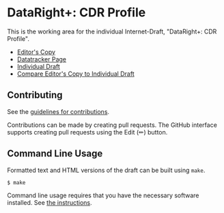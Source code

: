 # DataRight+: CDR Profile

This is the working area for the individual Internet-Draft, "DataRight+: CDR Profile".

* [Editor's Copy](https://datarightplus.github.io/datarightplus-cdr-profile/#go.draft-authors-datarightplus-cdr-profile.html)
* [Datatracker Page](https://datatracker.ietf.org/doc/draft-authors-datarightplus-cdr-profile)
* [Individual Draft](https://datatracker.ietf.org/doc/html/draft-authors-datarightplus-cdr-profile)
* [Compare Editor's Copy to Individual Draft](https://datarightplus.github.io/datarightplus-cdr-profile/#go.draft-authors-datarightplus-cdr-profile.diff)


## Contributing

See the
[guidelines for contributions](https://github.com/datarightplus/datarightplus-cdr-profile/blob/main/CONTRIBUTING.md).

Contributions can be made by creating pull requests.
The GitHub interface supports creating pull requests using the Edit (✏) button.


## Command Line Usage

Formatted text and HTML versions of the draft can be built using `make`.

```sh
$ make
```

Command line usage requires that you have the necessary software installed.  See
[the instructions](https://github.com/martinthomson/i-d-template/blob/main/doc/SETUP.md).

